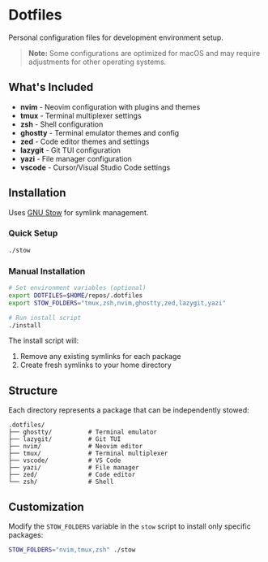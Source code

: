 # Dotfiles

Personal configuration files for development environment setup.

> **Note:** Some configurations are optimized for macOS and may require adjustments for other operating systems.

## What's Included

- **nvim** - Neovim configuration with plugins and themes
- **tmux** - Terminal multiplexer settings
- **zsh** - Shell configuration
- **ghostty** - Terminal emulator themes and config
- **zed** - Code editor themes and settings
- **lazygit** - Git TUI configuration
- **yazi** - File manager configuration
- **vscode** - Cursor/Visual Studio Code settings

## Installation

Uses [GNU Stow](https://www.gnu.org/software/stow/) for symlink management.

### Quick Setup

```bash
./stow
```

### Manual Installation

```bash
# Set environment variables (optional)
export DOTFILES=$HOME/repos/.dotfiles
export STOW_FOLDERS="tmux,zsh,nvim,ghostty,zed,lazygit,yazi"

# Run install script
./install
```

The install script will:

1. Remove any existing symlinks for each package
2. Create fresh symlinks to your home directory

## Structure

Each directory represents a package that can be independently stowed:

```
.dotfiles/
├── ghostty/          # Terminal emulator
├── lazygit/          # Git TUI
├── nvim/             # Neovim editor
├── tmux/             # Terminal multiplexer
├── vscode/           # VS Code
├── yazi/             # File manager
├── zed/              # Code editor
└── zsh/              # Shell
```

## Customization

Modify the `STOW_FOLDERS` variable in the `stow` script to install only specific packages:

```bash
STOW_FOLDERS="nvim,tmux,zsh" ./stow
```
